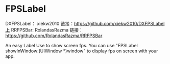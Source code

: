# FPSLabel

DXFPSLabel：
xiekw2010 链接：https://github.com/xiekw2010/DXFPSLabel上
RRFPSBar:
RolandasRazma 链接：https://github.com/RolandasRazma/RRFPSBar

An easy Label Use to show screen fps. 
You can use "FPSLabel showInWindow:(UIWindow *)window" to display fps on screen with your app.
